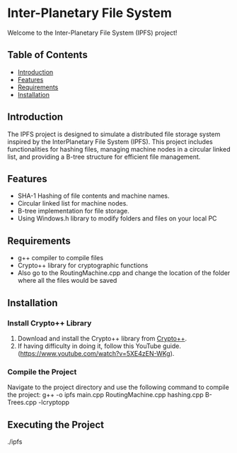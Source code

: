 # Inter-Planetary File System

Welcome to the Inter-Planetary File System (IPFS) project!

## Table of Contents
- [Introduction](#introduction)
- [Features](#features)
- [Requirements](#requirements)
- [Installation](#installation)

## Introduction
The IPFS project is designed to simulate a distributed file storage system inspired by the InterPlanetary File System (IPFS). This project includes functionalities for hashing files, managing machine nodes in a circular linked list, and providing a B-tree structure for efficient file management.

## Features
- SHA-1 Hashing of file contents and machine names.
- Circular linked list for machine nodes.
- B-tree implementation for file storage.
- Using Windows.h library to modify folders and files on your local PC

## Requirements
- g++ compiler to compile files
- Crypto++ library for cryptographic functions
- Also go to the RoutingMachine.cpp and change the location of the folder where all the files would be saved

## Installation
### Install Crypto++ Library
1. Download and install the Crypto++ library from [Crypto++](https://cryptopp.com/).
2. If having difficulty in doing it, follow this YouTube guide. (https://www.youtube.com/watch?v=5XE4zEN-WKg).

### Compile the Project
Navigate to the project directory and use the following command to compile the project:
g++ -o ipfs main.cpp RoutingMachine.cpp hashing.cpp B-Trees.cpp -lcryptopp

## Executing the Project
./ipfs
